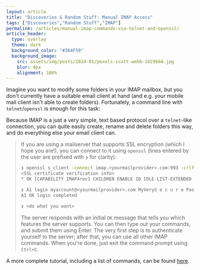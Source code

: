 ```yaml
---
layout: article
title: "Discoveries & Random Stuff: Manual IMAP Access"
tags: ["Discoveries","Random Stuff","IMAP"]
permalink: /articles/manual-imap-commands-via-telnet-and-openssl/
article_header:
  type: overlay
  theme: dark
  background_color: "#364F59"
  background_image:
    src: assets/img/posts/2024-01/pexels-scott-webb-1029604.jpg
    blur: 4px
    alignment: 100%
---
```


Imagine you want to modify some folders in your IMAP mailbox, but you don't currently have a suitable email client at hand
(and e.g. your mobile mail client isn't able to create folders).
Fortunately, a command line with `telnet`/`openssl` is enough for this task:

Because IMAP is a just a very simple, text based protocol over a `telnet`-like connection,
you can quite easily create, rename and delete folders this way, and do everything else your email client can.

> If you are using a mailserver that supports SSL encryption (which I hope you are!),
> you can connect to it using `openssl` (lines entered by the user are prefixed with `❯` for clarity):
>
> ```bash
> ❯ openssl s_client -connect imap.<yourmailprovider>.com:993 -crlf -quiet
> <SSL certificate verification info>
> * OK [CAPABILITY IMAP4rev1 CHILDREN ENABLE ID IDLE LIST-EXTENDED LIST-STATUS LITERAL- MOVE NAMESPACE QUOTA SASL-IR SORT SPECIAL-USE THREAD=ORDEREDSUBJECT UIDPLUS UNSELECT WITHIN AUTH=LOGIN AUTH=PLAIN] IMAP server ready <some other information>
> 
> ❯ A1 login myaccount@<yourmailprovider>.com MyVeryS e c u r e Password
> A1 OK login completed
>
> ❯ <do what you want>
> ```
>
> The server responds with an initial `OK` message that tells you which features the server supports.
> You can then type out your commands, and submit them using Enter.
> The very first step is to authenticate yourself to the server; after that, you can use all other IMAP commands.
> When you're done, just exit the command prompt using `Ctrl+C`.

A more complete tutorial, including a list of commands, can be found [here][manual-imap-sessions].

[manual-imap-sessions]: https://www.atmail.com/blog/imap-101-manual-imap-sessions/
